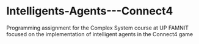 # Intelligents-Agents---Connect4
Programming assignment for the Complex System course at UP FAMNIT focused on the implementation of intelligent agents in the Connect4 game

